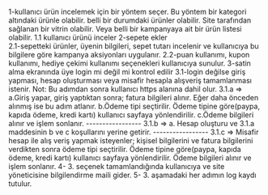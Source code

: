 1-kullanıcı ürün incelemek için bir yöntem seçer. Bu yöntem bir kategori altındaki ürünle olabilir. belli bir durumdaki ürünler olabilir. Site tarafından sağlanan bir vitrin olabilir. Veya belli bir kampanyaya ait bir ürün listesi olabilir.
  1.1 kullanıcı ürünü inceler 
2-sepete ekler  
  2.1-sepetteki ürünler, üyenin bilgileri, sepet tutarı incelenir ve kullanıcıya bu bilgilere göre kampanya aksiyonları uygulanır. 
  2.2-puan kullanımı, kupon kullanımı, hediye çekimi kullanımı seçenekleri kullanıcıya sunulur.
3-satin alma ekranında üye login mi değil mi kontrol edilir
  3.1-login değilse giriş yapması, hesap oluşturması veya misafir hesapla alışveriş tamamlanması istenir. 
    Not: Bu adımdan sonra kullanıcı https alanına dahil olur.
    3.1.a => a.Giriş yapar, giriş yaptıktan sonra; fatura bilgileri alınır. Eğer daha önceden alınmış ise bu adım atlanır. 
             b.Ödeme tipi seçtirilir. Ödeme tipine göre(paypa, kapıda ödeme, kredi kartı) kullanıcı sayfaya yönlendirilir. 
             c.Ödeme bilgileri alınır ve işlem sonlanır.
             -----------------
    3.1.b =>  a. Hesap oluşturu ve 3.1.a maddesinin b ve c koşullarını yerine getirir.
             -----------------
    3.1.c => Misafir hesap ile alış veriş yapmak isteyenler; 
                kişisel bilgilerini ve fatura bilgilerini verdikten sonra ödeme tipi seçtirilir. Ödeme tipine göre(paypa, kapıda ödeme, kredi kartı) kullanıcı sayfaya yönlendirilir. 
             Ödeme bilgileri alınır ve işlem sonlanır.
4- 3. seçenek tamamlandığında kullanıcıya ve site yöneticisine bilgilendirme maili gider. 
5- 3. aşamadaki her adımın log kaydı tutulur.